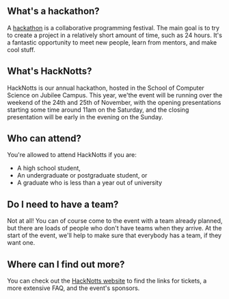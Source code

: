 ## What's a hackathon?

A [hackathon](https://en.wikipedia.org/wiki/Hackathon) is a collaborative programming festival. The main goal is to try to create a project in a relatively short amount of time, such as 24 hours. It's a fantastic opportunity to meet new people, learn from mentors, and make cool stuff.

## What's HackNotts?

HackNotts is our annual hackathon, hosted in the School of Computer Science on Jubilee Campus. This year, we'the event will be running over the weekend of the 24th and 25th of November, with the opening presentations starting some time around 11am on the Saturday, and the closing presentation will be early in the evening on the Sunday.

## Who can attend?

You're allowed to attend HackNotts if you are:

- A high school student,
- An undergraduate or postgraduate student, or
- A graduate who is less than a year out of university

## Do I need to have a team?

Not at all! You can of course come to the event with a team already planned, but there are loads of people who don't have teams when they arrive. At the start of the event, we'll help to make sure that everybody has a team, if they want one.

## Where can I find out more?

You can check out the [HackNotts website](https://hacknotts.com) to find the links for tickets, a more extensive FAQ, and the event's sponsors.